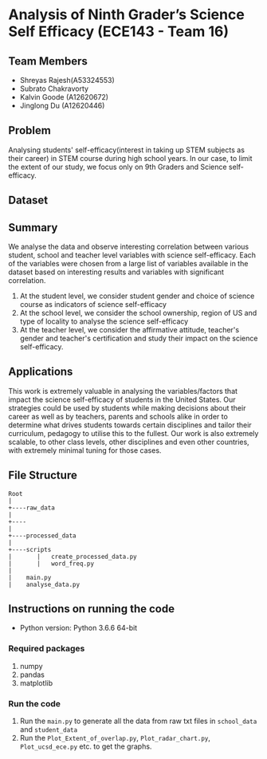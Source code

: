 # Analysis of Ninth Grader’s Science Self Efficacy (ECE143 - Team 16)

## Team Members
- Shreyas Rajesh(A53324553)
- Subrato Chakravorty
- Kalvin Goode (A12620672)
- Jinglong Du (A12620446)

## Problem
Analysing students' self-efficacy(interest in taking up STEM subjects as their career) in STEM course during high school years.
In our case, to limit the extent of our study, we focus only on 9th Graders and Science self-efficacy.

## Dataset

## Summary
We analyse the data and observe interesting correlation between various student, school and teacher level variables with science self-efficacy. Each of the variables were chosen from a large list of variables available in the dataset based on interesting results and variables with significant correlation.

1. At the student level, we consider student gender and choice of science course as indicators of science self-efficacy
2. At the school level, we consider the school ownership, region of US and type of locality to analyse the science self-efficacy
3. At the teacher level, we consider the affirmative attitude, teacher's gender and teacher's certification and study their impact on the science self-efficacy. 


## Applications
This work is extremely valuable in analysing the variables/factors that impact the science self-efficacy of students in the United States. Our strategies could be used by students while making decisions about their career as well as by teachers, parents and schools alike in order to determine what drives students towards certain disciplines and tailor their curriculum, pedagogy to utilise this to the fullest. Our work is also extremely scalable, to other class levels, other disciplines and even other countries, with extremely minimal tuning for those cases.  

## File Structure
```
Root
|
+----raw_data
|
+----
|
+----processed_data
|
+----scripts
|       |   create_processed_data.py
|       |   word_freq.py
|
|    main.py
|    analyse_data.py

```

## Instructions on running the code

* Python version: Python 3.6.6 64-bit
### Required packages

1. numpy
1. pandas
2. matplotlib

### Run the code
1. Run the ```main.py``` to generate all the data from raw txt files in ```school_data``` and ```student_data```  
2. Run the ```Plot_Extent_of_overlap.py```, ```Plot_radar_chart.py```, ```Plot_ucsd_ece.py``` etc. to get the graphs.

